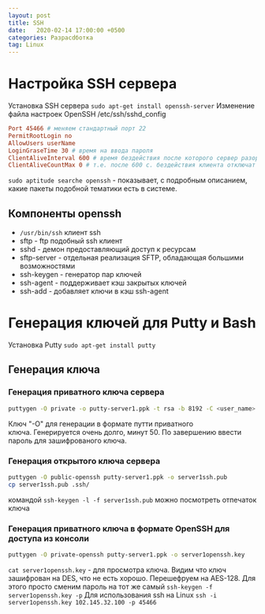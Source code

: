 ```yaml
---
layout: post
title: SSH
date:   2020-02-14 17:00:00 +0500
categories: Разраcdботка
tag: Linux
---
```

# Настройка SSH сервера

Установка SSH сервера `sudo apt-get install openssh-server`
Изменение файла настроек OpenSSH /etc/ssh/sshd_config

```conf
Port 45466 # меняем стандартный порт 22
PermitRootLogin no
AllowUsers userName
LoginGraseTime 30 # время на ввода пароля
ClientAliveInterval 600 # время бездействия после которого сервер разорвет соединение
ClientAliveCountMax 0 # т.е. после 600 с. бездействия клиента отключат без уведомления
```

`sudo aptitude searche openssh` - показывает, с подробным описанием, какие пакеты подобной тематики есть в системе.

## Компоненты openssh

- `/usr/bin/ssh` клиент ssh
- sftp - ftp подобный ssh клиент
- sshd - демон предоставляющий доступ к ресурсам
- sftp-server - отдельная реализация SFTP, обладающая большими возможностями
- ssh-keygen - генератор пар ключей
- ssh-agent - поддерживает кэш закрытых ключей
- ssh-add - добавляет ключи в кэш ssh-agent

# Генерация ключей для Putty и Bash

Установка Putty `sudo apt-get install putty`

## Генерация ключа

### Генерация приватного ключа сервера

```sh
puttygen -O private -o putty-server1.ppk -t rsa -b 8192 -C <user_name> 
```

Ключ "-О" для генерации в формате путти приватного ключа. Генерируется очень долго, минут 50. По завершению ввести пароль для зашифрованого ключа.

### Генерация открытого ключа сервера

```sh
puttygen -O public-openssh putty-server1.ppk -o server1ssh.pub
cp server1ssh.pub .ssh/
```

командой `ssh-keygen -l -f server1ssh.pub` можно посмотреть отпечаток ключа

### Генерация приватного ключа в формате OpenSSH для доступа из консоли

```sh
puttygen -O private-openssh putty-server1.ppk -o server1openssh.key
```

`cat server1openssh.key` - для просмотра ключа. Видим что ключ зашифрован на DES, что не есть хорошо. Перешефруем на AES-128. Для этого просто сменим пароль на тот же самый `ssh-keygen -f server1openssh.key -p`
Для использования ssh на Linux `ssh -i server1openssh.key 102.145.32.100 -p 45466`